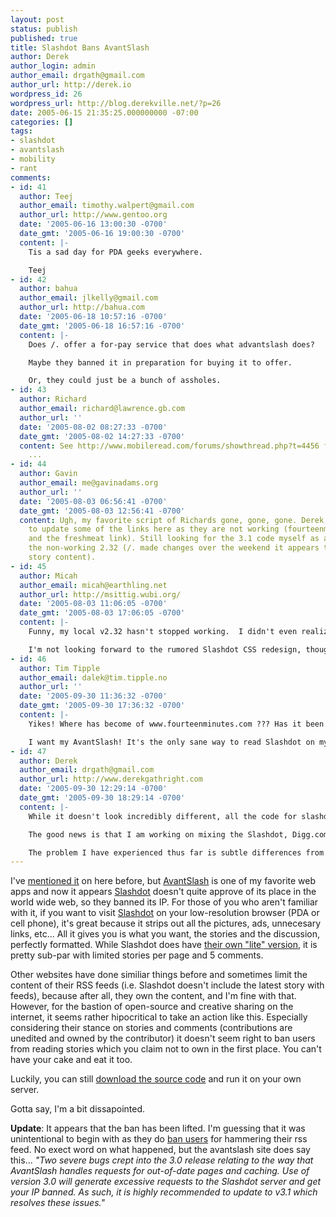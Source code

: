 ```yaml
---
layout: post
status: publish
published: true
title: Slashdot Bans AvantSlash
author: Derek
author_login: admin
author_email: drgath@gmail.com
author_url: http://derek.io
wordpress_id: 26
wordpress_url: http://blog.derekville.net/?p=26
date: 2005-06-15 21:35:25.000000000 -07:00
categories: []
tags:
- slashdot
- avantslash
- mobility
- rant
comments:
- id: 41
  author: Teej
  author_email: timothy.walpert@gmail.com
  author_url: http://www.gentoo.org
  date: '2005-06-16 13:00:30 -0700'
  date_gmt: '2005-06-16 19:00:30 -0700'
  content: |-
    Tis a sad day for PDA geeks everywhere.

    Teej
- id: 42
  author: bahua
  author_email: jlkelly@gmail.com
  author_url: http://bahua.com
  date: '2005-06-18 10:57:16 -0700'
  date_gmt: '2005-06-18 16:57:16 -0700'
  content: |-
    Does /. offer a for-pay service that does what advantslash does?

    Maybe they banned it in preparation for buying it to offer.

    Or, they could just be a bunch of assholes.
- id: 43
  author: Richard
  author_email: richard@lawrence.gb.com
  author_url: ''
  date: '2005-08-02 08:27:33 -0700'
  date_gmt: '2005-08-02 14:27:33 -0700'
  content: See http://www.mobileread.com/forums/showthread.php?t=4456 for more information
    ...
- id: 44
  author: Gavin
  author_email: me@gavinadams.org
  author_url: ''
  date: '2005-08-03 06:56:41 -0700'
  date_gmt: '2005-08-03 12:56:41 -0700'
  content: Ugh, my favorite script of Richards gone, gone, gone. Derek, you may wish
    to update some of the links here as they are not working (fourteenminutes.com
    and the freshmeat link). Still looking for the 3.1 code myself as all I have is
    the non-working 2.32 (/. made changes over the weekend it appears that broke the
    story content).
- id: 45
  author: Micah
  author_email: micah@earthling.net
  author_url: http://msittig.wubi.org/
  date: '2005-08-03 11:06:05 -0700'
  date_gmt: '2005-08-03 17:06:05 -0700'
  content: |-
    Funny, my local v2.32 hasn't stopped working.  I didn't even realize there was trouble with AvantSlash until today when no comments were showing on any of the stories, so I came to check out if there was a bug in the code.  Turns out that there were no +5 comments on any of the stories on the front page at the time, but now there are a few and they are showing up as usual.

    I'm not looking forward to the rumored Slashdot CSS redesign, though.
- id: 46
  author: Tim Tipple
  author_email: dalek@tim.tipple.no
  author_url: ''
  date: '2005-09-30 11:36:32 -0700'
  date_gmt: '2005-09-30 17:36:32 -0700'
  content: |-
    Yikes! Where has become of www.fourteenminutes.com ??? Has it been hijacked by a google-spam site?

    I want my AvantSlash! It's the only sane way to read Slashdot on my prehistoric Handspring Visor.
- id: 47
  author: Derek
  author_email: drgath@gmail.com
  author_url: http://www.derekgathright.com
  date: '2005-09-30 12:29:14 -0700'
  date_gmt: '2005-09-30 18:29:14 -0700'
  content: |-
    While it doesn't look incredibly different, all the code for slashdot changed when they moved a more CSS style friendly style.  I haven't taken a look at the AvantSlash code, or the new slashdot html code, but I am going to guess the script will need a rewrite, so who knows if we will see it again.

    The good news is that I am working on mixing the Slashdot, Digg.com, and Bash.org RSS feeds into one that will of course be cell phone/PDA friendly.  The downside is the delay the comes with the RSS feeds as you typically miss the last one or two stories.  Also, including comments would be quite a feat that I don't believe will be possible.  But Digg offers more stories at a faster pace, so it shouldn't be so bad without the /. comments.

    The problem I have experienced thus far is subtle differences from one feed to the next that I am still trying to sort out and make them mesh together well.  So check back as I will hopefully have a working version within the coming weeks.
---
```

I've [mentioned it](http://www.derekgathright.com/?p=27) on here before, but [AvantSlash](http://www.fourteenminutes.com/code/avantslash/) is one of my favorite web apps and now it appears [Slashdot](http://slashdot.org) doesn't quite approve of its place in the world wide web, so they banned its IP.  For those of you who aren't familiar with it, if you want to visit [Slashdot](http://slashdot.org) on your low-resolution browser (PDA or cell phone), it's great because it strips out all the pictures, ads, unnecesary links, etc...  All it gives you is what you want, the stories and the discussion, perfectly formatted.  While Slashdot does have [their own "lite" version](http://slashdot.org/palm), it is pretty sub-par with limited stories per page and 5 comments.

Other websites have done similiar things before and sometimes limit the content of their RSS feeds (i.e. Slashdot doesn't include the latest story with feeds), because after all, they own the content, and I'm fine with that.  However, for the bastion of open-source and creative sharing on the internet, it seems rather hipocritical to take an action like this.  Especially considering their stance on stories and comments (contributions are unedited and owned by the contributor) it doesn't seem right to ban users from reading stories which you claim not to own in the first place.  You can't have your cake and eat it too.

Luckily, you can still [download the source code](http://freshmeat.net/redir/avantslash/49789/url_zip/avantslash.zip) and run it on your own server.

Gotta say, I'm a bit dissapointed.

**Update**:  It appears that the ban has been lifted.  I'm guessing that it was unintentional to begin with as they do [ban users](http://yro.slashdot.org/faq/accounts.shtml#ac1050) for hammering their rss feed.  No exect word on what happened, but the avantslash site does say this... *"Two severe bugs crept into the 3.0 release relating to the way that AvantSlash handles requests for out-of-date pages and caching. Use of version 3.0 will generate excessive requests to the Slashdot server and get your IP banned.  As such, it is highly recommended to update to v3.1 which resolves these issues."*
